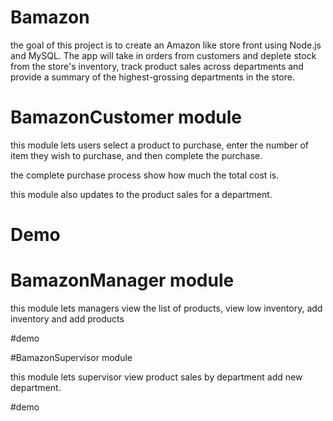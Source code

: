 # Bamazon

the goal of this project is to create an Amazon like store front using Node.js and MySQL.
The app will take in orders from customers and deplete stock from the store's inventory, track product sales across departments and provide a summary of the highest-grossing departments in the store.

# BamazonCustomer module

this module lets users select a product to purchase, enter the number of item they wish to purchase, and then complete the purchase.

the complete purchase process show how much the total cost is.

this module also updates to the product sales for a department.

# Demo


# BamazonManager module

this module lets managers view the list of products, view low inventory, add inventory and add products

#demo

#BamazonSupervisor module

this module lets supervisor view product sales by department add new department. 

#demo
